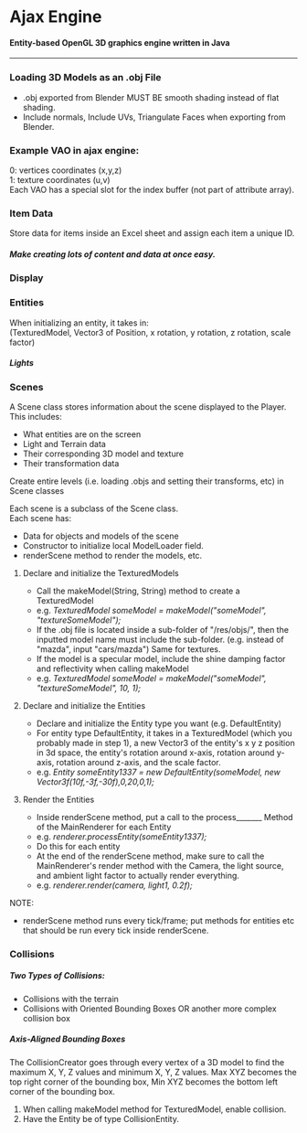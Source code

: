 # Ajax Engine
#### Entity-based OpenGL 3D graphics engine written in Java
---
### Loading 3D Models as an .obj File

- .obj exported from Blender MUST BE smooth shading instead of flat shading.
- Include normals, Include UVs, Triangulate Faces when exporting from Blender.

### Example VAO in ajax engine:

0: vertices coordinates (x,y,z)\
1: texture coordinates (u,v)\
Each VAO has a special slot for the index buffer (not part of attribute array).

### Item Data

Store data for items inside an Excel sheet and assign each item a unique ID.

##### Make creating lots of content and data at once easy.

### Display

### Entities

When initializing an entity, it takes in:\
(TexturedModel, Vector3 of Position, x rotation, y rotation, z rotation, scale factor) 

##### Lights


### Scenes

A Scene class stores information about the scene displayed to the Player.
This includes:
- What entities are on the screen
- Light and Terrain data
- Their corresponding 3D model and texture
- Their transformation data

Create entire levels (i.e. loading .objs and setting their transforms, etc) in Scene classes

Each scene is a subclass of the Scene class.\
Each scene has:
- Data for objects and models of the scene
- Constructor to initialize local ModelLoader field.
- renderScene method to render the models, etc.

1. Declare and initialize the TexturedModels
    - Call the makeModel(String, String) method to create a TexturedModel
    - e.g. *TexturedModel someModel = makeModel("someModel", "textureSomeModel");*
    - If the .obj file is located inside a sub-folder of "/res/objs/", then the inputted model name must include the sub-folder. (e.g. instead of "mazda", input "cars/mazda") Same for textures.
    - If the model is a specular model, include the shine damping factor and reflectivity when calling makeModel
    - e.g. *TexturedModel someModel = makeModel("someModel", "textureSomeModel", 10, 1);*

2. Declare and initialize the Entities
    - Declare and initialize the Entity type you want (e.g. DefaultEntity)
    - For entity type DefaultEntity, it takes in a TexturedModel (which you probably made in step 1), 
    a new Vector3 of the entity's x y z position in 3d space,
    the entity's rotation around x-axis, rotation around y-axis, rotation around z-axis,
    and the scale factor.
    - e.g. *Entity someEntity1337 = new DefaultEntity(someModel, new Vector3f(10f,-3f,-30f),0,20,0,1);*

3. Render the Entities
    - Inside renderScene method, put a call to the process_______ Method of the MainRenderer for each Entity
    - e.g. *renderer.processEntity(someEntity1337);*
    - Do this for each entity
    - At the end of the renderScene method, make sure to call the MainRenderer's render method with the Camera, the light source, and ambient light factor to actually render everything.
    - e.g. *renderer.render(camera, light1, 0.2f);*

NOTE:
- renderScene method runs every tick/frame; put methods for entities etc that should be run every tick inside renderScene.

### Collisions
##### Two Types of Collisions:

- Collisions with the terrain
- Collisions with Oriented Bounding Boxes OR another more complex collision box

##### Axis-Aligned Bounding Boxes
The CollisionCreator goes through every vertex of a 3D model to find the maximum X, Y, Z values and minimum X, Y, Z values.
Max XYZ becomes the top right corner of the bounding box, Min XYZ becomes the bottom left corner of the bounding box.

1. When calling makeModel method for TexturedModel, enable collision.
2. Have the Entity be of type CollisionEntity.
